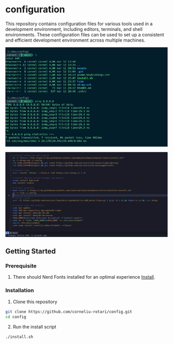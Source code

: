 # configuration

This repository contains configuration files for various tools used in a development environment, including editors, terminals, and shell environments.
These configuration files can be used to set up a consistent and efficient development environment across multiple machines.

![](./assets/terminal.png)


![](./assets/editor.png)

## Getting Started

### Prerequisite

1. There should Nerd Fonts installed for an optimal experience [Install](https://www.nerdfonts.com/).

### Installation

1.  Clone this repository

```bash
git clone https://github.com/corneliu-rotari/config.git
cd config
```

2. Run the install script

```bash
./install.sh
```
